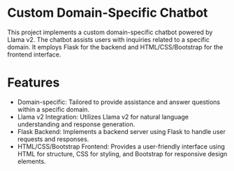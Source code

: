 # Custom Domain-Specific Chatbot
This project implements a custom domain-specific chatbot powered by Llama v2. The chatbot assists users with inquiries related to a specific domain. It employs Flask for the backend and HTML/CSS/Bootstrap for the frontend interface.

# Features
* Domain-specific: Tailored to provide assistance and answer questions within a specific domain.
* Llama v2 Integration: Utilizes Llama v2 for natural language understanding and response generation.
* Flask Backend: Implements a backend server using Flask to handle user requests and responses.
* HTML/CSS/Bootstrap Frontend: Provides a user-friendly interface using HTML for structure, CSS for styling, and Bootstrap for responsive design elements.
